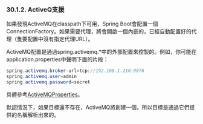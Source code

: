 ### 30.1.2. ActiveQ支援

如果發現ActiveMQ在classpath下可用，Spring Boot會配置一個ConnectionFactory。如果需要代理，將會開啟一個內嵌的，已經自動配置好的代理（隻要配置中沒有指定代理URL）。

ActiveMQ配置是通過spring.activemq.*中的外部配置來控製的。例如，你可能在application.properties中聲明下面的片段：
```java
spring.activemq.broker-url=tcp://192.168.1.210:9876
spring.activemq.user=admin
spring.activemq.password=secret
```
具體參考[ActiveMQProperties](http://github.com/spring-projects/spring-boot/tree/master/spring-boot-autoconfigure/src/main/java/org/springframework/boot/autoconfigure/jms/activemq/ActiveMQProperties.java)。

默認情況下，如果目標還不存在，ActiveMQ將創建一個，所以目標是通過它們提供的名稱解析出來的。
